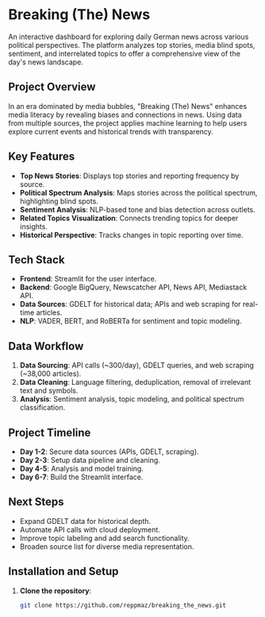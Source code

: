 # Breaking (The) News

An interactive dashboard for exploring daily German news across various political perspectives. The platform analyzes top stories, media blind spots, sentiment, and interrelated topics to offer a comprehensive view of the day's news landscape.

## Project Overview

In an era dominated by media bubbles, "Breaking (The) News" enhances media literacy by revealing biases and connections in news. Using data from multiple sources, the project applies machine learning to help users explore current events and historical trends with transparency.

## Key Features

- **Top News Stories**: Displays top stories and reporting frequency by source.
- **Political Spectrum Analysis**: Maps stories across the political spectrum, highlighting blind spots.
- **Sentiment Analysis**: NLP-based tone and bias detection across outlets.
- **Related Topics Visualization**: Connects trending topics for deeper insights.
- **Historical Perspective**: Tracks changes in topic reporting over time.

## Tech Stack

- **Frontend**: Streamlit for the user interface.
- **Backend**: Google BigQuery, Newscatcher API, News API, Mediastack API.
- **Data Sources**: GDELT for historical data; APIs and web scraping for real-time articles.
- **NLP**: VADER, BERT, and RoBERTa for sentiment and topic modeling.

## Data Workflow

1. **Data Sourcing**: API calls (~300/day), GDELT queries, and web scraping (~38,000 articles).
2. **Data Cleaning**: Language filtering, deduplication, removal of irrelevant text and symbols.
3. **Analysis**: Sentiment analysis, topic modeling, and political spectrum classification.

## Project Timeline

- **Day 1-2**: Secure data sources (APIs, GDELT, scraping).
- **Day 2-3**: Setup data pipeline and cleaning.
- **Day 4-5**: Analysis and model training.
- **Day 6-7**: Build the Streamlit interface.

## Next Steps

- Expand GDELT data for historical depth.
- Automate API calls with cloud deployment.
- Improve topic labeling and add search functionality.
- Broaden source list for diverse media representation.

## Installation and Setup

1. **Clone the repository**:
   ```bash
   git clone https://github.com/reppmaz/breaking_the_news.git
